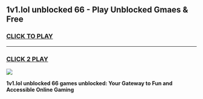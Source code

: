 
## 1v1.lol unblocked 66 - Play Unblocked Gmaes & Free
<h3>
<a href="https://news.freeplayer.one?title=1v1.lol_unblocked_66&ref=16F">CLICK TO PLAY</a></h3>
<hr>

<h3>
<a href="https://news.freeplayer.one?title=1v1.lol_unblocked_66&ref=16F">CLICK 2 PLAY</a>
  
</h3>

<a href="https://news.freeplayer.one?title=1v1.lol_unblocked_66&ref=16F/"><img src="https://clearcache.store/games.png"></a>


**1v1.lol unblocked 66 games unblocked: Your Gateway to Fun and Accessible Online Gaming**
